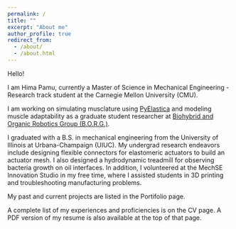 ```yaml
---
permalink: /
title: ""
excerpt: "About me"
author_profile: true
redirect_from: 
  - /about/
  - /about.html
---
```


Hello! 


I am Hima Pamu, currently a Master of Science in Mechanical Engineering - Research track student at the Carnegie Mellon University (CMU).


I am working on simulating musclature using <a href="https://www.cosseratrods.org/software/pyelastica/" target="_blank">PyElastica</a> and modeling muscle adaptability as a graduate student researcher at <a href="https://www.meche.engineering.cmu.edu/faculty/webster-wood-borg.html" target="_blank">Biohybrid and Organic Robotics Group (B.O.R.G.)</a>.

I graduated with a B.S. in mechanical engineering from the University of Illinois at Urbana-Champaign (UIUC). My undergrad research endeavors include designing flexible connectors for elastomeric actuators to build an actuator mesh. I also designed a hydrodynamic treadmill for observing bacteria growth on oil interfaces. In addition, I volunteered at the MechSE Innovation Studio in my free time, where I assisted students in 3D printing and troubleshooting manufacturing problems.

My past and current projects are listed in the Portifolio page.

A complete list of my experiences and proficiencies is on the CV page. A PDF version of my resume is also available at the top of that page. 


<!--
I am an output-driven problem solver with a drive to develop novel solutions. I have a passion for all things mechanical and I personally feel connected to machines. I like to learn by doing, building and testing, as such, I see myself as an experimentalist.

My undergrad research endeavors include designing flexible connectors for elastomeric actuators to build an actuator mesh. I also designed a hydrodynamic treadmill for observing bacteria growth on oil interfaces. In addition, I volunteered at the MechSE Innovation Studio in my free time, where I assisted students in 3D printing and troubleshooting manufacturing problems.

In my free time, I read fiction, play first person shooter video games and play airsoft matches to have outdoor adventures.
-->
